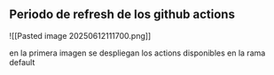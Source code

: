 
## Periodo de refresh de los github actions

![[Pasted image 20250612111700.png]]

en la primera imagen se despliegan los actions disponibles en la rama default